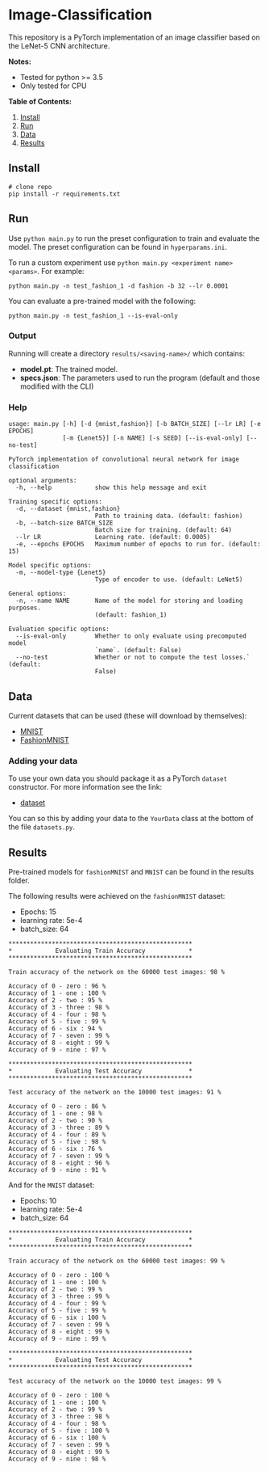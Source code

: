 # Image-Classification

This repository is a PyTorch implementation of an image classifier based on the LeNet-5 CNN architecture.

 **Notes:**
- Tested for python >= 3.5
- Only tested for CPU

**Table of Contents:**
1. [Install](#install)
2. [Run](#run)
3. [Data](#data)
4. [Results](#results)

## Install

```
# clone repo
pip install -r requirements.txt
```

## Run

Use `python main.py` to run the preset configuration to train and evaluate the model. The preset 
configuration can be found in `hyperparams.ini`.

To run a custom experiment use `python main.py <experiment name> <params>`. For example:

```
python main.py -n test_fashion_1 -d fashion -b 32 --lr 0.0001 
```

You can evaluate a pre-trained model with the following:

```
python main.py -n test_fashion_1 --is-eval-only
```

### Output
Running will create a directory `results/<saving-name>/` which contains:
* **model.pt**: The trained model.
* **specs.json**: The parameters used to run the program (default and those modified with the CLI)

### Help
```
usage: main.py [-h] [-d {mnist,fashion}] [-b BATCH_SIZE] [--lr LR] [-e EPOCHS]
               [-m {Lenet5}] [-n NAME] [-s SEED] [--is-eval-only] [--no-test]

PyTorch implementation of convolutional neural network for image
classification

optional arguments:
  -h, --help            show this help message and exit

Training specific options:
  -d, --dataset {mnist,fashion}
                        Path to training data. (default: fashion)
  -b, --batch-size BATCH_SIZE
                        Batch size for training. (default: 64)
  --lr LR               Learning rate. (default: 0.0005)
  -e, --epochs EPOCHS   Maximum number of epochs to run for. (default: 15)

Model specific options:
  -m, --model-type {Lenet5}
                        Type of encoder to use. (default: LeNet5)

General options:
  -n, --name NAME       Name of the model for storing and loading purposes.
                        (default: fashion_1)

Evaluation specific options:
  --is-eval-only        Whether to only evaluate using precomputed model
                        `name`. (default: False)
  --no-test             Whether or not to compute the test losses.` (default:
                        False)
```

## Data

Current datasets that can be used (these will download by themselves):
- [MNIST](http://yann.lecun.com/exdb/mnist/)
- [FashionMNIST](https://github.com/zalandoresearch/fashion-mnist)

### Adding your data

To use your own data you should package it as a PyTorch `dataset` constructor. For more information see the link:
- [dataset](https://pytorch.org/docs/stable/data.html)

You can so this by adding your data to the `YourData` class at the bottom of the file `datasets.py`. 

## Results

Pre-trained models for `fashionMNIST` and `MNIST` can be found in the results folder. 

The following results were achieved on the `fashionMNIST` dataset:
- Epochs: 15
- learning rate: 5e-4
- batch_size: 64

```
***************************************************
*            Evaluating Train Accuracy            *
***************************************************

Train accuracy of the network on the 60000 test images: 98 %

Accuracy of 0 - zero : 96 %
Accuracy of 1 - one : 100 %
Accuracy of 2 - two : 95 %
Accuracy of 3 - three : 98 %
Accuracy of 4 - four : 98 %
Accuracy of 5 - five : 99 %
Accuracy of 6 - six : 94 %
Accuracy of 7 - seven : 99 %
Accuracy of 8 - eight : 99 %
Accuracy of 9 - nine : 97 %

***************************************************
*            Evaluating Test Accuracy             *
***************************************************

Test accuracy of the network on the 10000 test images: 91 %

Accuracy of 0 - zero : 86 %
Accuracy of 1 - one : 98 %
Accuracy of 2 - two : 90 %
Accuracy of 3 - three : 89 %
Accuracy of 4 - four : 89 %
Accuracy of 5 - five : 98 %
Accuracy of 6 - six : 76 %
Accuracy of 7 - seven : 99 %
Accuracy of 8 - eight : 96 %
Accuracy of 9 - nine : 91 %
```

And for the `MNIST` dataset:
- Epochs: 10
- learning rate: 5e-4
- batch_size: 64

```
***************************************************
*            Evaluating Train Accuracy            *
***************************************************

Train accuracy of the network on the 60000 test images: 99 %

Accuracy of 0 - zero : 100 %
Accuracy of 1 - one : 100 %
Accuracy of 2 - two : 99 %
Accuracy of 3 - three : 99 %
Accuracy of 4 - four : 99 %
Accuracy of 5 - five : 99 %
Accuracy of 6 - six : 100 %
Accuracy of 7 - seven : 99 %
Accuracy of 8 - eight : 99 %
Accuracy of 9 - nine : 99 %

***************************************************
*            Evaluating Test Accuracy             *
***************************************************

Test accuracy of the network on the 10000 test images: 99 %

Accuracy of 0 - zero : 100 %
Accuracy of 1 - one : 100 %
Accuracy of 2 - two : 99 %
Accuracy of 3 - three : 98 %
Accuracy of 4 - four : 98 %
Accuracy of 5 - five : 100 %
Accuracy of 6 - six : 100 %
Accuracy of 7 - seven : 99 %
Accuracy of 8 - eight : 99 %
Accuracy of 9 - nine : 98 %
```